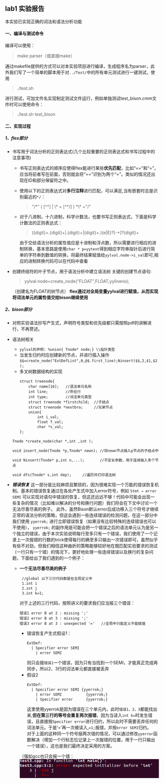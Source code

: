 
## lab1 实验报告
本实验已实现正确的词法和语法分析功能
#### 一、编译与测试命令
编译可以使用：
  > make parser（或直接make）

通过makefile提供的方式可以对本实验项目进行编译，生成程序名为parser，此外我们写了一个简单的脚本用于对`../Test/`中的所有单元测试进行一键测试，使用
  > ./test.sh

进行测试，可加文件名实现制定测试文件运行，例如单独测试test_bison.cmm文件时可以使用命令：
  > ./test.sh test_bison


#### 二、实现过程
##### 1、flex部分
* 书写用于词法分析的正则表达式(几个比较重要的正则表达式和书写过程中的注意事项)
  * 书写正则表达式的顺序应使得flex能进行某些**优先匹配**，比如“\==”和“=”，应当将前者写在前面，否则就会将“==”识别为两个“=”。类似的情况还出现在ID和部分保留符之中。
  * 使用以下的正则表达式对**多行注释**进行匹配，可以满足,当有嵌套时总是识别最近的`*/`：
    > "/\*" ( [\^\*] | \\\* + [\^\*/] ) \*\\\* +"/"
  * 对于八进制，十六进制，科学计数法，也要书写正则表达式，下面是科学计数法的正则表达式：
    > ({digit}+\.{digit}+|\.{digit}+|{digit}+\.)(e|E)?[-+]?{digit}+

    由于交给语法分析的属性值应是十进制和浮点数，所以需要进行相应的进制转换，基本思路是使用``char * p=yytext``得到相应字符串指针后进行简单的字符串到数值的转换，将最终结果赋值给``yylval.node->i_val``即可,相应的进制转换代码可以在代码中查看
    

* 创建终结符的叶子节点，用于语法分析中建立语法树
  关键的创建节点语句:
  > yylval.node=create_node("FLOAT",FLOAT,yylineno);

  （创建名为FLOAT的树节点）
  **flex通过对全局变量yylval进行赋值，从而实现将词法单元的属性值交给bison继续使用**
##### 2、bison部分
* 对照实验语法抄写产生式，声明符号类型和优先级都只需按照pdf的讲解进行，不再赘述。
* 语法树相关
  * `yylval的声明: %union{ Tnode* node;} \\指针类型`
  * 当发生归约时应创建新的节点，并进行插入操作
  `$$=create_node("ExtDefList",0,@$.first_line);Ninsert($$,2,$1,$2);`
  * 多叉树数据结构的实现
    ```
    struct treenode{
    	char name[16];   //语法单元名称
    	int line;        //所在行
    	int type;        //词法单元类型
    	struct treenode *firstchild;  //子结点
    	struct treenode *nextbro;     //兄弟节点
    	union{
    		int i_val;
    		float f_val;
    		char *s_val;
    };
    ```
  `Tnode *create_node(char *,int ,int );`
	
  `void insert_node(Tnode *p,Tnode* newn); //将newn节点插入p节点的子结点中`
	
  `void Ninsert(Tnode* p,int n,...);       //不定长参数，用于连续插入多个节点`
	
  `void dfs(Tnode* s,int dep);     //遍历并打印语法树`
* ***错误恢复***
  这一部分是比较麻烦且繁琐的，因为很难实现一个万能的错误恢复机制。基本的错误恢复通过在各处产生式中加入error符号，例如 ``Stmt → error SEMI`` 可以实现对语句中错误的恢复，但这还远远不够！代码中可能会出现一些复杂的情况（比如难以解决的分号和换行问题）我们将会在下文中讨论一个无法尽善尽美的例子。
  此外，虽然Bison默认error后成功移入三个符号才继续正常的语法分析的策略，但这会遇到一些连续错误的检测问题，在这一部分中我们使用 `yyerrok;` 进行立即错误恢复（如果没有比较特殊的连续错误也可以不使用）， `yyerrok;` 的副作用是可能会把一个错误之后的语法单元认为是另一个独立的错误，由于本次实验说明每行至多只有一个错误，我们使用了一个记录上一次报错的行数的trick使得每行的确至多只输出一次错误即可，虽然似乎有些不对劲，但我们相信这种曲折的策略能够较好地在既匹配实验要求的测试（一行只有一个错）的情况下，更好地处理一些连续错误以及换行的复杂问题，下面给出了我们遇到的一个例子：
  * **一个无法尽善尽美的例子**
    ```
     //global 以下三行代码都是在全局定义中
     1.int i
     2.int j
     3.int k=1;
    ```
    对于上述的三行代码，按照讲义的要求我们应当报三个错误：
    ```
    错误1 error B at 2 : missing ';'
    错误2 error B at 3 : missing ';'
    错误3 error B at 3 : unexpected '='   //全局中只能定义不能赋值
    ```
	* 错误恢复产生式假设1：
	  ```
	  ExtDef:
	    | Specifier error SEMI
		  | error SEMI
	  ```
	  则只会报`错误1`一个错误，因为只有当找到一个SEMI，才能真正完成再同步，所以2、3行的词法单元都直接被丢弃
	* 假设2
	  ```
	  ExtDef:
	    | Specifier error SEMI {yyerrok;}
		  | error SEMI           {yyerrok;}
		  | Specifier error      {yyerrok;}
	  ```
	  这里使用yyerrok是因为错误在三个单元内，此时`错误1，2，3`都能找出来,**但在第三行的等号会重复两次报错**，因为当读入`int k=`时发生错误，且直接按`Specifier error`进行归约，所以此时不需要丢弃任何的词法单元。于是‘=’再一次被读入,`=1;`报错，并按`error SEMI`归约。  
      对于上面的这种同一个符号报两次错的情况，可以通过修改`yyerror`函数解决（增加一个行标志位记录上一次报错的位置，用于一行只输出一个错误），这也是我们最终决定采用的方案。
	
	（强如gcc也只会报一个错：
	![](Screenshot%20from%202023-03-22%2019-31-32.png)